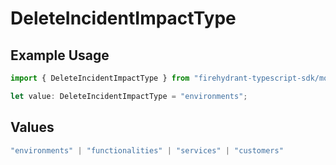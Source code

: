 # DeleteIncidentImpactType

## Example Usage

```typescript
import { DeleteIncidentImpactType } from "firehydrant-typescript-sdk/models/operations";

let value: DeleteIncidentImpactType = "environments";
```

## Values

```typescript
"environments" | "functionalities" | "services" | "customers"
```